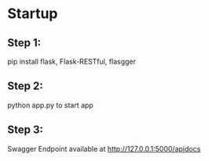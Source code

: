 # Startup

## Step 1: 

pip install flask, Flask-RESTful, flasgger

## Step 2:

python app.py to start app

## Step 3:

Swagger Endpoint available at http://127.0.0.1:5000/apidocs